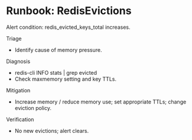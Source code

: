 # Runbook: RedisEvictions

Alert condition: redis_evicted_keys_total increases.

Triage

- Identify cause of memory pressure.

Diagnosis

- redis-cli INFO stats | grep evicted
- Check maxmemory setting and key TTLs.

Mitigation

- Increase memory / reduce memory use; set appropriate TTLs; change eviction policy.

Verification

- No new evictions; alert clears.
